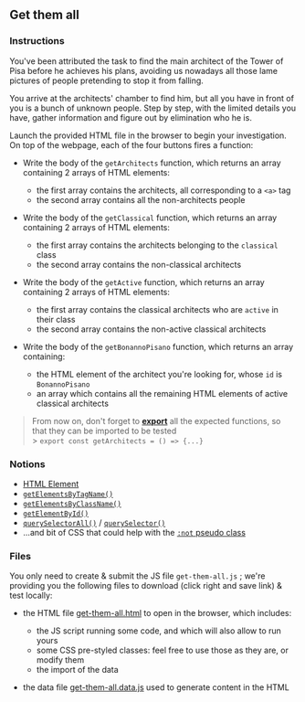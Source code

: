 ## Get them all

### Instructions

You've been attributed the task to find the main architect of the Tower of Pisa before he achieves his plans, avoiding us nowadays all those lame pictures of people pretending to stop it from falling.

You arrive at the architects' chamber to find him, but all you have in front of you is a bunch of unknown people.
Step by step, with the limited details you have, gather information and figure out by elimination who he is.

Launch the provided HTML file in the browser to begin your investigation.<br/>
On top of the webpage, each of the four buttons fires a function:

- Write the body of the `getArchitects` function, which returns an array containing 2 arrays of HTML elements:

  - the first array contains the architects, all corresponding to a `<a>` tag
  - the second array contains all the non-architects people

- Write the body of the `getClassical` function, which returns an array containing 2 arrays of HTML elements:

  - the first array contains the architects belonging to the `classical` class
  - the second array contains the non-classical architects

- Write the body of the `getActive` function, which returns an array containing 2 arrays of HTML elements:

  - the first array contains the classical architects who are `active` in their class
  - the second array contains the non-active classical architects

- Write the body of the `getBonannoPisano` function, which returns an array containing:
  - the HTML element of the architect you're looking for, whose `id` is `BonannoPisano`
  - an array which contains all the remaining HTML elements of active classical architects

> From now on, don't forget to [**export**](https://developer.mozilla.org/en-US/docs/Web/JavaScript/Reference/Statements/export) all the expected functions, so that they can be imported to be tested<br/> > `export const getArchitects = () => {...}`

### Notions

- [HTML Element](https://developer.mozilla.org/en-US/docs/Web/API/Element)
- [`getElementsByTagName()`](https://developer.mozilla.org/en-US/docs/Web/API/Document/getElementsByTagName)
- [`getElementsByClassName()`](https://developer.mozilla.org/en-US/docs/Web/API/Document/getElementsByClassName)
- [`getElementById()`](https://developer.mozilla.org/en-US/docs/Web/API/Document/getElementById)
- [`querySelectorAll()`](https://developer.mozilla.org/en-US/docs/Web/API/Document/querySelectorAll) / [`querySelector()`](https://developer.mozilla.org/en-US/docs/Web/API/Document/querySelector)
- ...and bit of CSS that could help with the [`:not` pseudo class](https://developer.mozilla.org/en-US/docs/Web/CSS/:not)

### Files

You only need to create & submit the JS file `get-them-all.js` ; we're providing you the following files to download (click right and save link) & test locally:

- the HTML file [get-them-all.html](./get-them-all.html) to open in the browser, which includes:

  - the JS script running some code, and which will also allow to run yours
  - some CSS pre-styled classes: feel free to use those as they are, or modify them
  - the import of the data

- the data file [get-them-all.data.js](./get-them-all.data.js) used to generate content in the HTML
